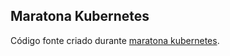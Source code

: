 ## Maratona Kubernetes

Código fonte criado durante [maratona kubernetes](https://github.com/CommunityBootcamp/Maratona-Kubernetes).


